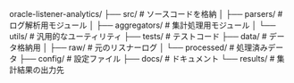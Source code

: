 oracle-listener-analytics/
├── src/                     # ソースコードを格納
│   ├── parsers/            # ログ解析用モジュール
│   ├── aggregators/        # 集計処理用モジュール
│   └── utils/              # 汎用的なユーティリティ
├── tests/                   # テストコード
├── data/                    # データ格納用
│   ├── raw/                # 元のリスナーログ
│   └── processed/          # 処理済みデータ
├── config/                  # 設定ファイル
├── docs/                    # ドキュメント
└── results/                # 集計結果の出力先

